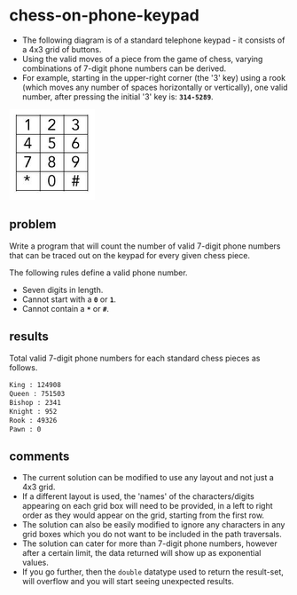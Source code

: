 # chess-on-phone-keypad 

- The following diagram is of a standard telephone keypad - it consists of a 4x3 grid of buttons.
- Using the valid moves of a piece from the game of chess, varying combinations of 7-digit phone numbers can be derived.
- For example, starting in the upper-right corner (the '3' key) using a rook (which moves any number of spaces horizontally or vertically), one valid number, after pressing the initial '3' key is: <b>`314-5289`</b>.

<p><img src="images/phone_keypad.jpg"></p>

## problem

Write a program that will count the number of valid 7-digit phone numbers that can be traced out on the keypad for every given chess piece.

The following rules define a valid phone number.
- Seven digits in length.
- Cannot start with a <b>`0`</b> or <b>`1`</b>.
- Cannot contain a <b>`*`</b> or <b>`#`</b>.

## results
Total valid 7-digit phone numbers for each standard chess pieces as follows.
```
King : 124908
Queen : 751503
Bishop : 2341
Knight : 952
Rook : 49326
Pawn : 0
```
## comments
- The current solution can be modified to use any layout and not just a 4x3 grid.
- If a different layout is used, the 'names' of the characters/digits appearing on each grid box will need to be provided, in a left to right order as they would appear on the grid, starting from the first row.
- The solution can also be easily modified to ignore any characters in any grid boxes which you do not want to be included in the path traversals.
- The solution can cater for more than 7-digit phone numbers, however after a certain limit, the data returned will show up as exponential values.
- If you go further, then the `double` datatype used to return the result-set, will overflow and you will start seeing unexpected results.
